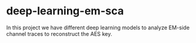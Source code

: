 # deep-learning-em-sca

In this project we have different deep learning models to analyze EM-side
channel traces to reconstruct the AES key.
